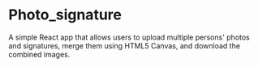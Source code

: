 # Photo_signature
A simple React app that allows users to upload multiple persons' photos and signatures, merge them using HTML5 Canvas, and download the combined images.
